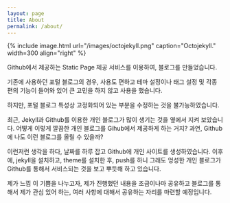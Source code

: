 ```yaml
---
layout: page
title: About
permalink: /about/
---
```


{% include image.html url="/images/octojekyll.png" caption="Octojekyll." width=300 align="right" %}

Github에서 제공하는 Static Page 제공 서비스를 이용하여, 블로그를 만들었습니다. 

기존에 사용하던 포털 블로그의 경우, 사용도 편하고 테마 설정이나 태그 설정 및 각종 편의 기능이 들어와 있어
큰 고민을 하지 않고 사용을 했습니다. 

하지만, 포털 블로그 특성상 고정화되어 있는 부분을 수정하는 것을 불가능하였습니다. 

최근, Jekyll과 Github를 이용한 개인 블로그가 많이 생기는 것을 옆에서 지켜 보았습니다. 
어떻게 이렇게 깔끔한 개인 블로그를 Gihub에서 제공하게 하는 거지?
과연, Github에 나도 이런 블로그를 올릴 수 있을까?

이런저런 생각을 하다, 날짜를 하루 잡고 Github에 개인 사이트를 생성하였습니다. 
이후에, jekyll을 설치하고, theme를 설치한 후, push를 하니 그래도 엉성한 개인 블로그가 Github를 통해서
서비스되는 것을 보고 뿌듯해 하고 있습니다. 

제가 느낌 이 기쁨을 나누고자, 제가 진행했던 내용을 조금이나마 공유하고
블로그를 통해서 제가 관심 있어 하는, 여러 사항에 대해서 공유하는 자리를 마련할 예정입니다.

